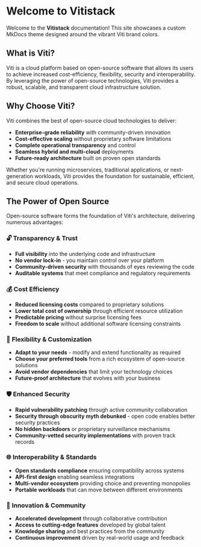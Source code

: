 # Welcome to Vitistack

Welcome to the **Vitistack** documentation! This site showcases a custom MkDocs theme designed around the vibrant Viti brand colors.

## What is Viti?

Viti is a cloud platform based on open-source software that allows its users to achieve increased cost-efficiency, flexibility, security and interoperability. By leveraging the power of open-source technologies, Viti provides a robust, scalable, and transparent cloud infrastructure solution.

## Why Choose Viti?

Viti combines the best of open-source cloud technologies to deliver:

- **Enterprise-grade reliability** with community-driven innovation
- **Cost-effective scaling** without proprietary software limitations
- **Complete operational transparency** and control
- **Seamless hybrid and multi-cloud** deployments
- **Future-ready architecture** built on proven open standards

Whether you're running microservices, traditional applications, or next-generation workloads, Viti provides the foundation for sustainable, efficient, and secure cloud operations.

## The Power of Open Source

Open-source software forms the foundation of Viti's architecture, delivering numerous advantages:

### 🔓 **Transparency & Trust**
- **Full visibility** into the underlying code and infrastructure
- **No vendor lock-in** - you maintain control over your platform
- **Community-driven security** with thousands of eyes reviewing the code
- **Auditable systems** that meet compliance and regulatory requirements

### 💰 **Cost Efficiency**
- **Reduced licensing costs** compared to proprietary solutions
- **Lower total cost of ownership** through efficient resource utilization
- **Predictable pricing** without surprise licensing fees
- **Freedom to scale** without additional software licensing constraints

### 🔧 **Flexibility & Customization**
- **Adapt to your needs** - modify and extend functionality as required
- **Choose your preferred tools** from a rich ecosystem of open-source solutions
- **Avoid vendor dependencies** that limit your technology choices
- **Future-proof architecture** that evolves with your business

### 🛡️ **Enhanced Security**
- **Rapid vulnerability patching** through active community collaboration
- **Security through obscurity myth debunked** - open code enables better security practices
- **No hidden backdoors** or proprietary surveillance mechanisms
- **Community-vetted security implementations** with proven track records

### 🌐 **Interoperability & Standards**
- **Open standards compliance** ensuring compatibility across systems
- **API-first design** enabling seamless integrations
- **Multi-vendor ecosystem** providing choice and preventing monopolies
- **Portable workloads** that can move between different environments

### 🚀 **Innovation & Community**
- **Accelerated development** through collaborative contribution
- **Access to cutting-edge features** developed by global talent
- **Knowledge sharing** and best practices from the community
- **Continuous improvement** driven by real-world usage and feedback




